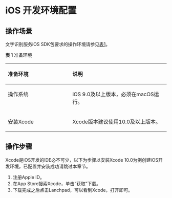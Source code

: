 # iOS 开发环境配置<a name="ocr_04_0031"></a>

## 操作场景<a name="section1560105320810"></a>

文字识别服务iOS SDK包要求的操作环境请参见[表1](#table129385511897)。

**表 1**  准备环境

<a name="table129385511897"></a>
<table><thead align="left"><tr id="row129391511996"><th class="cellrowborder" valign="top" width="40.02%" id="mcps1.2.3.1.1"><p id="p95932451011"><a name="p95932451011"></a><a name="p95932451011"></a>准备环境</p>
</th>
<th class="cellrowborder" valign="top" width="59.98%" id="mcps1.2.3.1.2"><p id="p1858114312102"><a name="p1858114312102"></a><a name="p1858114312102"></a>说明</p>
</th>
</tr>
</thead>
<tbody><tr id="row275091831015"><td class="cellrowborder" valign="top" width="40.02%" headers="mcps1.2.3.1.1 "><p id="p256912101317"><a name="p256912101317"></a><a name="p256912101317"></a>操作系统</p>
</td>
<td class="cellrowborder" valign="top" width="59.98%" headers="mcps1.2.3.1.2 "><p id="p35709231310"><a name="p35709231310"></a><a name="p35709231310"></a>iOS 9.0及以上版本，必须在macOS运行。</p>
</td>
</tr>
<tr id="row1093995110917"><td class="cellrowborder" valign="top" width="40.02%" headers="mcps1.2.3.1.1 "><p id="p057017221319"><a name="p057017221319"></a><a name="p057017221319"></a>安装Xcode</p>
</td>
<td class="cellrowborder" valign="top" width="59.98%" headers="mcps1.2.3.1.2 "><p id="p157217261311"><a name="p157217261311"></a><a name="p157217261311"></a>Xcode版本建议使用10.0及以上版本。</p>
</td>
</tr>
</tbody>
</table>

## 操作步骤<a name="section636542121215"></a>

Xcode是iOS开发的IDE必不可少，以下为步骤以安装Xcode 10.0为例创建iOS开发环境，已配置并安装成功请跳过本章节。

1.  注册Apple ID。
2.  在App Store搜索Xcode，单击“获取”下载。
3.  下载完成之后点击Lanchpad，可以看到Xcode，打开即可。

